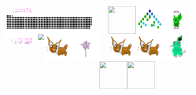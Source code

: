 


  <img align="left" src="./assets/commits.svg" width="90px" height="20px" /> 
  <img  align="right" src="./assets/grimLeaper.gif" width="75px" height="75px"/> 
  <img  align="right"  src="./assets/binaryTree.gif" width="75px" height="75px"/>
   <img  align="right" src="./assets/butterfree.gif" width="75px" height="75px"/>
  <img align="left" src="contributions.svg" width="240px" height="56px"  />
  <img align="right" src="./assets/chikorita.gif" width="75px" height="75px"/>
  <img  align="right" src="./assets/eevee.gif" width="75px" height="75px"/>
   <img  align="right"  src="./assets/eevee.gif" width="75px" height="75px"/>
   <img align="left" src="./assets/visitorCount.svg" width="90px" height="30px"/> 


  <img   align="left" src="https://profile-counter.glitch.me/mollybeach/count.svg" />

  
  <img align="left" src="./assets/eevee.gif" width="75px" height="75px"/>
  <img align="left" src="./assets/flower.gif" width="75px" height="75px"/>
      <img align="left"  src="./assets/fidgetToy.gif" width="75px" height="75px"/>
        <img align="left"  src="./assets/rgbToVec3Colors.gif" width="75px" height="75px"/>







